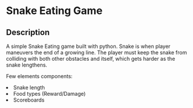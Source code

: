 # Snake Eating Game

## Description
<p> A simple Snake Eating game built with python. Snake is when player maneuvers the end of a growing line. The player must keep the snake from colliding with both other obstacles and itself, which gets harder as the snake lengthens. </p>
<p>Few elements components: </p>
<li>Snake length</li>
<li>Food types (Reward/Damage)</li>
<li>Scoreboards</li>
